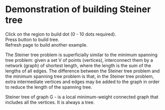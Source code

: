 # Demonstration of building Steiner tree

Click on the region to build dot (0 - 10 dots required).  
Press button to build tree.  
Refresh page to build another example.  

The Steiner tree problem is superficially similar to the minimum 
spanning tree problem: given a set V of points (vertices), interconnect 
them by a network (graph) of shortest length, where the length is the sum 
of the lengths of all edges. The difference between the Steiner tree
problem and the minimum spanning tree problem is that, in the Steiner 
tree problem, extra intermediate vertices and edges may be added to the
graph in order to reduce the length of the spanning tree.

Steiner tree of graph G - is a local minimum-weight connected graph that 
includes all the vertices. It is always a tree.
